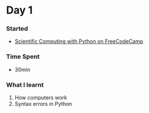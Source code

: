# Day 1
### Started
- [Scientific Computing with Python on FreeCodeCamp](https://www.freecodecamp.org/learn/scientific-computing-with-python)

### Time Spent
- 30min

### What I learnt
1. How computers work
2. Syntax errors in Python
